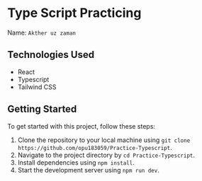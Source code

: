 # Type Script Practicing

Name: `Akther uz zaman`

## Technologies Used

- React
- Typescript
- Tailwind CSS

## Getting Started

To get started with this project, follow these steps:

1. Clone the repository to your local machine using `git clone https://github.com/opu183059/Practice-Typescript`.
2. Navigate to the project directory by `cd Practice-Typescript`.
3. Install dependencies using `npm install`.
4. Start the development server using `npm run dev`.
